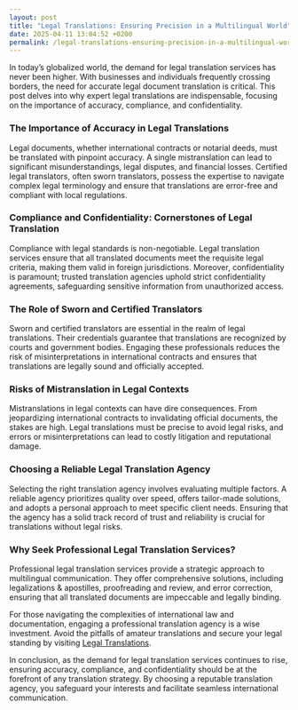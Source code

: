 ```yaml
---
layout: post
title: "Legal Translations: Ensuring Precision in a Multilingual World"
date: 2025-04-11 13:04:52 +0200
permalink: /legal-translations-ensuring-precision-in-a-multilingual-world/
---
```



In today’s globalized world, the demand for legal translation services has never been higher. With businesses and individuals frequently crossing borders, the need for accurate legal document translation is critical. This post delves into why expert legal translations are indispensable, focusing on the importance of accuracy, compliance, and confidentiality. 

### The Importance of Accuracy in Legal Translations

Legal documents, whether international contracts or notarial deeds, must be translated with pinpoint accuracy. A single mistranslation can lead to significant misunderstandings, legal disputes, and financial losses. Certified legal translators, often sworn translators, possess the expertise to navigate complex legal terminology and ensure that translations are error-free and compliant with local regulations. 

### Compliance and Confidentiality: Cornerstones of Legal Translation

Compliance with legal standards is non-negotiable. Legal translation services ensure that all translated documents meet the requisite legal criteria, making them valid in foreign jurisdictions. Moreover, confidentiality is paramount; trusted translation agencies uphold strict confidentiality agreements, safeguarding sensitive information from unauthorized access.

### The Role of Sworn and Certified Translators

Sworn and certified translators are essential in the realm of legal translations. Their credentials guarantee that translations are recognized by courts and government bodies. Engaging these professionals reduces the risk of misinterpretations in international contracts and ensures that translations are legally sound and officially accepted.

### Risks of Mistranslation in Legal Contexts

Mistranslations in legal contexts can have dire consequences. From jeopardizing international contracts to invalidating official documents, the stakes are high. Legal translations must be precise to avoid legal risks, and errors or misinterpretations can lead to costly litigation and reputational damage.

### Choosing a Reliable Legal Translation Agency

Selecting the right translation agency involves evaluating multiple factors. A reliable agency prioritizes quality over speed, offers tailor-made solutions, and adopts a personal approach to meet specific client needs. Ensuring that the agency has a solid track record of trust and reliability is crucial for translations without legal risks.

### Why Seek Professional Legal Translation Services?

Professional legal translation services provide a strategic approach to multilingual communication. They offer comprehensive solutions, including legalizations & apostilles, proofreading and review, and error correction, ensuring that all translated documents are impeccable and legally binding. 

For those navigating the complexities of international law and documentation, engaging a professional translation agency is a wise investment. Avoid the pitfalls of amateur translations and secure your legal standing by visiting [Legal Translations](https://www.legaltranslations.be/).

In conclusion, as the demand for legal translation services continues to rise, ensuring accuracy, compliance, and confidentiality should be at the forefront of any translation strategy. By choosing a reputable translation agency, you safeguard your interests and facilitate seamless international communication.